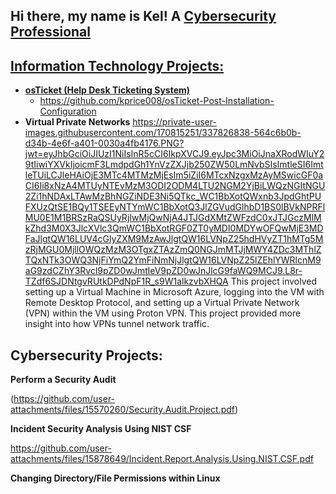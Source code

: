 ## Hi there, my name is Kel! A <a href="https://www.linkedin.com/in/kelbry-price-927867221/">Cybersecurity Professional
<h2> Information Technology Projects:</h2>

- <b>osTicket (Help Desk Ticketing System)</b>
  - https://github.com/kprice008/osTicket-Post-Installation-Configuration
- <b>Virtual Private Networks</b>
https://private-user-images.githubusercontent.com/170815251/337826838-564c6b0b-d34b-4e6f-a401-0030a4fb4176.PNG?jwt=eyJhbGciOiJIUzI1NiIsInR5cCI6IkpXVCJ9.eyJpc3MiOiJnaXRodWIuY29tIiwiYXVkIjoicmF3LmdpdGh1YnVzZXJjb250ZW50LmNvbSIsImtleSI6ImtleTUiLCJleHAiOjE3MTc4MTMzMjEsIm5iZiI6MTcxNzgxMzAyMSwicGF0aCI6Ii8xNzA4MTUyNTEvMzM3ODI2ODM4LTU2NGM2YjBiLWQzNGItNGU2Zi1hNDAxLTAwMzBhNGZiNDE3Ni5QTkc_WC1BbXotQWxnb3JpdGhtPUFXUzQtSE1BQy1TSEEyNTYmWC1BbXotQ3JlZGVudGlhbD1BS0lBVkNPRFlMU0E1M1BRSzRaQSUyRjIwMjQwNjA4JTJGdXMtZWFzdC0xJTJGczMlMkZhd3M0X3JlcXVlc3QmWC1BbXotRGF0ZT0yMDI0MDYwOFQwMjE3MDFaJlgtQW16LUV4cGlyZXM9MzAwJlgtQW16LVNpZ25hdHVyZT1hMTg5MzRjMGU0MjllOWQzMzM3OTgxZTAzZmQ0NGJmMTJjMWY4ZDc3MThlZTQxNTk3OWQ3NjFiYmQ2YmFiNmNjJlgtQW16LVNpZ25lZEhlYWRlcnM9aG9zdCZhY3Rvcl9pZD0wJmtleV9pZD0wJnJlcG9faWQ9MCJ9.L8r-TZdf6SJDNtgvRUtkDPdNpF1R_s9W1alkzvbXHQA
This project involved setting up a Virtual Machine in Microsoft Azure, logging into the VM with Remote Desktop Protocol, and setting up a Virtual Private Network (VPN) within the VM using Proton VPN. This project provided more insight into how VPNs tunnel network traffic.


<h2> Cybersecurity Projects:</h2>
<b>Perform a Security Audit</b>

(https://github.com/user-attachments/files/15570260/Security.Audit.Project.pdf)

<b>Incident Security Analysis Using NIST CSF</b>

https://github.com/user-attachments/files/15878649/Incident.Report.Analysis.Using.NIST.CSF.pdf

<b>Changing Directory/File Permissions within Linux</b>


[linkedin]: https://www.linkedin.com/in/kelbry-price-927867221/
